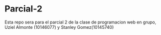 # Parcial-2

Esta repo sera para el parcial 2 de la clase de programacion web en grupo, Uziel Almonte (10146077) y Stanley Gomez(10145740)
